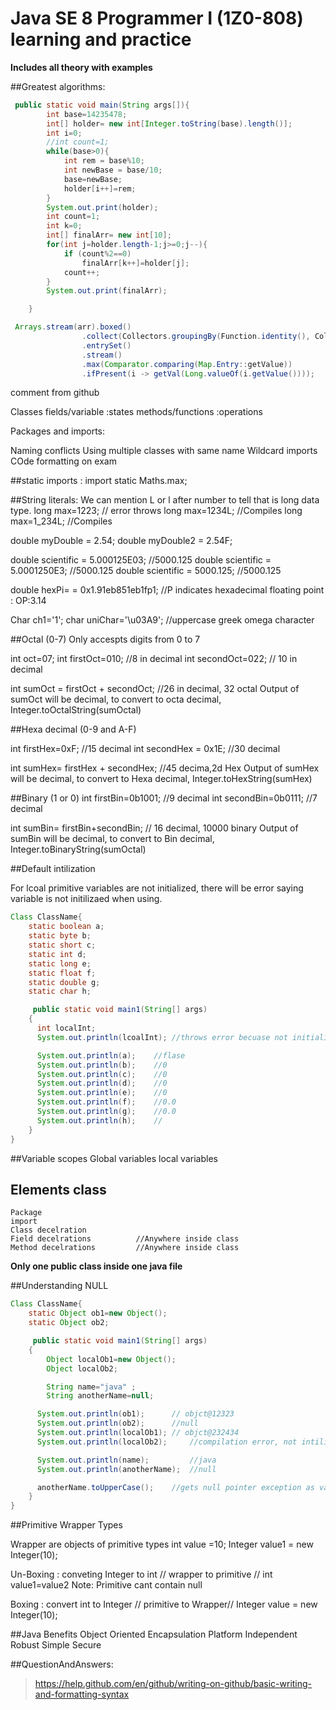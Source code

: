 # Java SE 8 Programmer I (1Z0-808) learning and practice
 
**Includes all theory with examples** 


##Greatest algorithms:
```java
 public static void main(String args[]){
        int base=14235478;
        int[] holder= new int[Integer.toString(base).length()];
        int i=0;
        //int count=1;
        while(base>0){
            int rem = base%10;
            int newBase = base/10;
            base=newBase;
            holder[i++]=rem;
        }
        System.out.print(holder);
        int count=1;
        int k=0;
        int[] finalArr= new int[10];
        for(int j=holder.length-1;j>=0;j--){
            if (count%2==0)
                finalArr[k++]=holder[j];
            count++;
        }
        System.out.print(finalArr);

    }
```

```java
 Arrays.stream(arr).boxed()
                .collect(Collectors.groupingBy(Function.identity(), Collectors.counting()))
                .entrySet()
                .stream()
                .max(Comparator.comparing(Map.Entry::getValue))
                .ifPresent(i -> getVal(Long.valueOf(i.getValue())));
```
comment from github

Classes
    fields/variable         :states
    methods/functions       :operations 

Packages and imports:


Naming conflicts
Using multiple classes with same name
Wildcard imports 
COde formatting on exam

##static imports : import static Maths.max;

##String literals:
We can mention L or l after number to tell that is long data type.
long max=1223; // error throws 
long max=1234L; //Compiles
long max=1_234L;    //Compiles

double myDouble = 2.54;
double myDouble2 = 2.54F;

double scientific = 5.000125E03;    //5000.125
double scientific = 5.0001250E3;    //5000.125
double scientific = 5000.125;       //5000.125

double hexPi= = 0x1.91eb851eb1fp1;  //P indicates hexadecimal floating point : OP:3.14

Char ch1='1';
char uniChar='\u03A9';  //uppercase greek omega character



##Octal (0-7) Only accespts digits from 0 to 7

int oct=07;
int firstOct=010;   //8 in decimal
int secondOct=022;  // 10 in decimal

int sumOct = firstOct + secondOct;  //26 in decimal, 32 octal
    Output of sumOct will be decimal, to convert to octa decimal, Integer.toOctalString(sumOctal)

##Hexa decimal (0-9 and A-F)

int firstHex=0xF;   //15 decimal
int secondHex = 0x1E;   //30 decimal

int sumHex= firstHex + secondHex;   //45 decima,2d Hex
    Output of sumHex will be decimal, to convert to Hexa decimal, Integer.toHexString(sumHex)

##Binary (1 or 0)
int firstBin=0b1001;    //9 decimal
int secondBin=0b0111;   //7 decimal

int sumBin= firstBin+secondBin; // 16 decimal, 10000 binary
    Output of sumBin will be decimal, to convert to Bin decimal, Integer.toBinaryString(sumOctal)



##Default intilization

For lcoal primitive variables are not initialized, there will be error saying variable is not initilizaed when using. 

```java
Class ClassName{
    static boolean a;
    static byte b;
    static short c;
    static int d;
    static long e;
    static float f;
    static double g;
    static char h;

     public static void main1(String[] args)
    {
      int localInt;
      System.out.println(lcoalInt); //throws error becuase not initialized

      System.out.println(a);    //flase
      System.out.println(b);    //0
      System.out.println(c);    //0
      System.out.println(d);    //0
      System.out.println(e);    //0
      System.out.println(f);    //0.0
      System.out.println(g);    //0.0
      System.out.println(h);    // 
    } 
} 
```


##Variable scopes
    Global variables
    local variables


## Elements class

    Package
    import
    Class decelration
    Field decelrations          //Anywhere inside class
    Method decelrations         //Anywhere inside class

**Only one public class inside one java file**

##Understanding NULL

```java
Class ClassName{
    static Object ob1=new Object();
    static Object ob2;

     public static void main1(String[] args)
    {
        Object localOb1=new Object();
        Object localOb2;   

        String name="java" ;
        String anotherName=null;        

      System.out.println(ob1);      // objct@12323
      System.out.println(ob2);      //null
      System.out.println(localOb1); // objct@232434
      System.out.println(localOb2);     //compilation error, not intilised

      System.out.println(name);         //java
      System.out.println(anotherName);  //null

      anotherName.toUpperCase();    //gets null pointer exception as value is null
    } 
} 

```

##Primitive Wrapper Types

Wrapper are objects of primitive types
int value =10;
Integer value1  = new Integer(10);


Un-Boxing   :    conveting Integer to int  //  wrapper to primitive // int value1=value2
Note: Primitive cant contain null

Boxing      :    convert int to Integer // primitive to Wrapper//   Integer value = new Integer(10);



##Java Benefits
    Object Oriented
    Encapsulation
    Platform Independent
    Robust
    Simple
    Secure


##QuestionAndAnswers:



























> https://help.github.com/en/github/writing-on-github/basic-writing-and-formatting-syntax